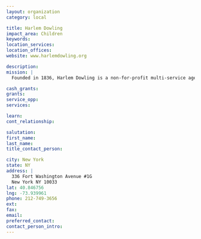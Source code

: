 ```yaml
---
layout: organization
category: local

title: Harlem Dowling
impact_area: Children
keywords: 
location_services: 
location_offices: 
website: www.harlemdowling.org

description: 
mission: |
  Founded in 1836, Harlem Dowling is a non-for-profit multi-service agency providing out-of-home foster care, adoption, therapeutic placement, supportive housing for youth aging out of foster care, and other support services. Related services include, family preservation, HIV/AIDS services, family support services, and after school programs for children and families living in Central Harlem, Washington Heights, Southeast Queens and Far Rockaway. 

cash_grants: 
grants: 
service_opp: 
services: 

learn: 
cont_relationship: 

salutation: 
first_name: 
last_name: 
title_contact_person: 

city: New York
state: NY
address: |
  336 Fort Washington Avenue #1G     
  New York NY 10033
lat: 40.846756
lng: -73.939961
phone: 212-749-3656
ext: 
fax: 
email: 
preferred_contact: 
contact_person_intro: 
---
```

